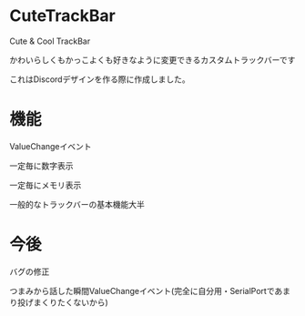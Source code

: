 # CuteTrackBar
Cute &amp; Cool TrackBar

かわいらしくもかっこよくも好きなように変更できるカスタムトラックバーです

これはDiscordデザインを作る際に作成しました。

# 機能
ValueChangeイベント

一定毎に数字表示

一定毎にメモリ表示

一般的なトラックバーの基本機能大半

# 今後
バグの修正

つまみから話した瞬間ValueChangeイベント(完全に自分用・SerialPortであまり投げまくりたくないから)
